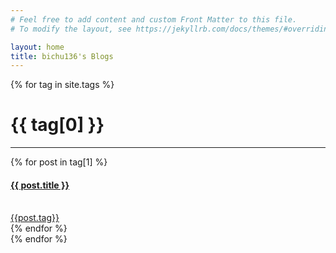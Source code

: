 ```yaml
---
# Feel free to add content and custom Front Matter to this file.
# To modify the layout, see https://jekyllrb.com/docs/themes/#overriding-theme-defaults

layout: home
title: bichu136's Blogs
---
```


{% for tag in site.tags %}
# {{ tag[0] }}
<hr>
<div class='tag-content'>
 {% for post in tag[1] %}
<a href = '{{post.url}}'>
<div class = 'post-card'>

<h4>{{ post.title }}</h4><br>{{post.tag}}

</div>
</a>
 {% endfor %}
 </div>
{% endfor %}
